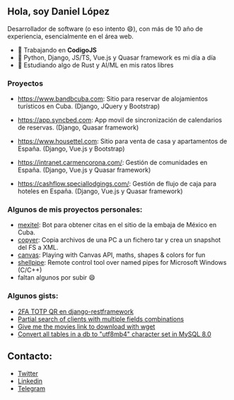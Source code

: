 ## Hola, soy Daniel López

Desarrollador de software (o eso intento :smile:), con más de 10 año de experiencia, esencialmente en el área web.

- 🔭 Trabajando en **CodigoJS**
- 💬 Python, Django, JS/TS, Vue.js y Quasar framework es mi día a día
- 🌱 Estudiando algo de Rust y AI/ML en mis ratos libres

### Proyectos

- https://www.bandbcuba.com: Sitio para reservar de alojamientos turísticos en Cuba. (Django, JQuery y Bootstrap)

- https://app.syncbed.com: App movil de sincronización de calendarios de reservas. (Django, Quasar framework)

- https://www.housettel.com: Sitio para venta de casa y apartamentos de España. (Django, Vue.js y Bootstrap)

- https://intranet.carmencorona.com/: Gestión de comunidades en España. (Django, Vue.js y Quasar framework)

- https://cashflow.speciallodgings.com/: Gestión de flujo de caja para hoteles en España. (Django, Vue.js y Quasar framework)

### Algunos de mis proyectos personales:

- [mexitel](https://github.com/danielxdad/mexitel): Bot para obtener citas en el sitio de la embaja de México en Cuba.
- [copyer](https://github.com/danielxdad/copyer): Copia archivos de una PC a un fichero tar y crea un snapshot del FS a XML.
- [canvas](https://github.com/danielxdad/canvas): Playing with Canvas API, maths, shapes & colors for fun
- [shellpipe](https://github.com/danielxdad/shellpipe): Remote control tool over named pipes for Microsoft Windows (C/C++)
- faltan algunos por subir :smile:

### Algunos gists:
- [2FA TOTP QR en django-restframework](https://gist.github.com/danielxdad/a2c477c0f715277ab543ee5e93a8876a)
- [Partial search of clients with multiple fields combinations](https://gist.github.com/danielxdad/d77a880b8cf2cc15c16c1a00582c35ba)
- [Give me the movies link to download with wget](https://gist.github.com/danielxdad/0953570980f44ba768cbc332cfbad822)
- [Convert all tables in a db to "utf8mb4" character set in MySQL 8.0](https://gist.github.com/danielxdad/171a1e6c23ccb5722336091f917ddb7c)

## Contacto:

- [Twitter](https://twitter.com/danielxdad/)
- [Linkedin](https://www.linkedin.com/in/danielxdad/)
- [Telegram](https://t.me/danielxdad)
